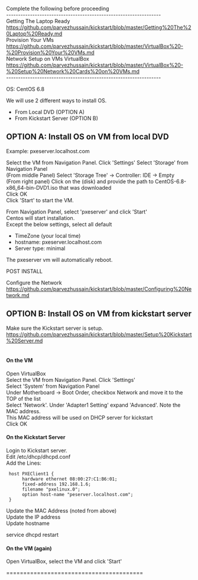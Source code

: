 Complete the following before proceeding <br>
----------------------------------------------------------------- <br>
Getting The Laptop Ready <br>
https://github.com/parvezhussain/kickstart/blob/master/Getting%20The%20Laptop%20Ready.md <br>
Provision Your VMs <br>
https://github.com/parvezhussain/kickstart/blob/master/VirtualBox%20-%20Provision%20Your%20VMs.md <br> 
Network Setup on VMs VirtualBox <br>
https://github.com/parvezhussain/kickstart/blob/master/VirtualBox%20-%20Setup%20Network%20Cards%20on%20VMs.md <br>
----------------------------------------------------------------- <br>

OS: CentOS 6.8

We will use 2 different ways to install OS.
- From Local DVD              (OPTION A)
- From Kickstart Server       (OPTION B)

## OPTION A: Install OS on VM from local DVD

Example: pxeserver.localhost.com <br>

Select the VM from Navigation Panel. Click 'Settings' Select 'Storage' from Navigation Panel <br>
(From middle Panel) Select 'Storage Tree' -> Controller: IDE -> Empty <br>
(From right panel) Click on the (disk) and provide the path to CentOS-6.8-x86_64-bin-DVD1.iso that was downloaded <br>
Click OK <br>
Click 'Start' to start the VM. <br>


From Navigation Panel, select 'pxeserver' and click 'Start' <br>
Centos will start installation. <br>
Except the below settings, select all default <br>
- TimeZone (your local time)
- hostname: pxeserver.localhost.com
- Server type: minimal

The pxeserver vm will automatically reboot.

POST INSTALL <br>

Configure the Network <br>
https://github.com/parvezhussain/kickstart/blob/master/Configuring%20Network.md


## OPTION B: Install OS on VM from kickstart server <br>

Make sure the Kickstart server is setup. <br>
https://github.com/parvezhussain/kickstart/blob/master/Setup%20Kickstart%20Server.md <br> <br>

#### On the VM
Open VirtualBox <br>
Select the VM from Navigation Panel. Click 'Settings' <br>
Select 'System' from Navigation Panel <br>
Under Motherboard -> Boot Order, checkbox Network and move it to the TOP of the list <br>
Select 'Network'. Under 'Adapter1 Setting' expand 'Advanced'. Note the MAC address. <br>
This MAC address will be used on DHCP server for kickstart <br>
Click OK <br>


#### On the Kickstart Server
Login to Kickstart server. <br>
Edit /etc/dhcp/dhcpd.conf <br>
Add the Lines: <br>

     host PXEClient1 {
          hardware ethernet 08:00:27:C1:B6:01;
          fixed-address 192.168.1.6;
          filename "pxelinux.0";
          option host-name "peserver.localhost.com";
     }

Update the MAC Address (noted from above) <br>
Update the IP address <br>
Update hostname <br>

service dhcpd restart

#### On the VM (again)
Open VirtualBox, select the VM and click 'Start'

======================================== <br>
